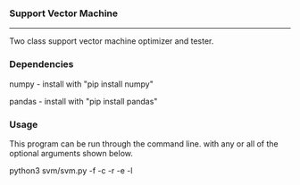 ### Support Vector Machine ###
-------------
Two class support vector machine optimizer and tester.

### Dependencies ###
numpy - install with "pip install numpy"

pandas - install with "pip install pandas"
### Usage ###
This program can be run through the command line. with any or all of the optional arguments shown below.

python3 svm/svm.py -f <csv file path> -c <start index for feature columns>  <end index for feature columns> <index of classification column> -r <starting row index of training data> <ending row index of training data> -e <starting row index of test data> <ending row index of test data> -l <start index of unclassified data> <end index of unclassified data>
